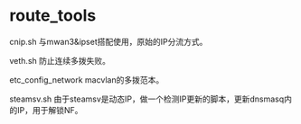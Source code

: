 # route_tools

cnip.sh
与mwan3&ipset搭配使用，原始的IP分流方式。

veth.sh
防止连续多拨失败。

etc_config_network
macvlan的多拨范本。

steamsv.sh
由于steamsv是动态IP，做一个检测IP更新的脚本，更新dnsmasq内的IP，用于解锁NF。
